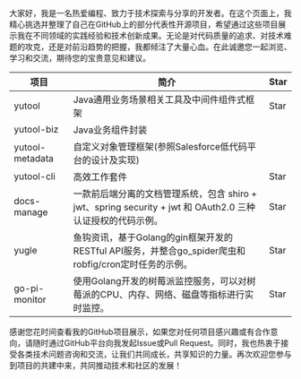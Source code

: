 <script setup>
import GithubButton from 'vue-github-button'
</script>

大家好，我是一名热爱编程、致力于技术探索与分享的开发者。在这个页面上，我精心挑选并整理了自己在GitHub上的部分代表性开源项目，希望通过这些项目展示我在不同领域的实践经验和技术创新成果。无论是对代码质量的追求、对技术难题的攻克，还是对前沿趋势的把握，我都倾注了大量心血。在此诚邀您一起浏览、学习和交流，期待您的宝贵意见和建议。

|项目|简介|Star|
|---|---|---|
| yutool | Java通用业务场景相关工具及中间件组件式框架 | <github-button href="https://github.com/yupaits/yutool" data-size="large" data-show-count="true" aria-label="Star yupaits/yutool on GitHub">Star</github-button> |
| yutool-biz | Java业务组件封装 | |
| yutool-metadata | 自定义对象管理框架(参照Salesforce低代码平台的设计及实现) | |
| yutool-cli | 高效工作套件 | <github-button href="https://github.com/yupaits/yutool-cli" data-size="large" data-show-count="true" aria-label="Star yupaits/yutool-cli on GitHub">Star</github-button> |
| docs-manage | 一款前后端分离的文档管理系统，包含 shiro + jwt、spring security + jwt 和 OAuth2.0 三种认证授权的代码示例。 | <github-button href="https://github.com/yupaits/docs-manage" data-size="large" data-show-count="true" aria-label="Star yupaits/docs-manage on GitHub">Star</github-button> |
| yugle |鱼钩资讯，基于Golang的gin框架开发的RESTful API服务，并整合go_spider爬虫和robfig/cron定时任务的示例。 | <github-button href="https://github.com/yupaits/yugle" data-size="large" data-show-count="true" aria-label="Star yupaits/yugle on GitHub">Star</github-button> |
| go-pi-monitor | 使用Golang开发的树莓派监控服务，可以对树莓派的CPU、内存、网络、磁盘等指标进行实时监控。 | <github-button href="https://github.com/yupaits/go-pi-monitor" data-size="large" data-show-count="true" aria-label="Star yupaits/go-pi-monitor on GitHub">Star</github-button> |

感谢您花时间查看我的GitHub项目展示，如果您对任何项目感兴趣或有合作意向，请随时通过GitHub平台向我发起Issue或Pull Request。同时，我也热衷于接受各类技术问题咨询和交流，让我们共同成长，共享知识的力量。再次欢迎您参与到项目的共建中来，共同推动技术和社区的发展！
